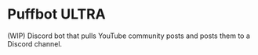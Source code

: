 # Puffbot ULTRA
 (WIP) Discord bot that pulls YouTube community posts and posts them to a Discord channel.
